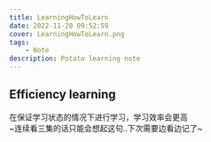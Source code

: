 ```yaml
---
title: LearningHowToLearn
date: 2022-11-20 09:52:59
cover: LearningHowToLearn.png
tags:
    - Note
description: Potato learning note
---
```


## Efficiency learning

在保证学习状态的情况下进行学习，学习效率会更高  
~连续看三集的话只能会想起这句..下次需要边看边记了~
